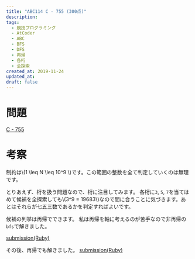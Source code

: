 ```yaml
---
title: "ABC114 C - 755 (300点)"
description:
tags:
  - 競技プログラミング
  - AtCoder
  - ABC
  - BFS
  - DFS
  - 再帰
  - 各桁
  - 全探索
created_at: 2019-11-24
updated_at: 
draft: false
---
```



# 問題

[C - 755](https://atcoder.jp/contests/abc114/tasks/abc114_c)

# 考察

制約は\\(1 \leq N \leq 10^9 \\)です。この範囲の整数を全て判定していくのは無理です。

とりあえず、桁を扱う問題なので、桁に注目してみます。
各桁に`3`, `5`, `7`を当てはめて候補を全探索しても\\(3^9 = 19683\\)なので間に合うことに気づきます。あとはそれらが七五三数であるかを判定すればよいです。

候補の列挙は再帰でできます。
私は再帰を軸に考えるのが苦手なので非再帰の`bfs`で解きました。

[submission(Ruby)](https://atcoder.jp/contests/abc114/submissions/8602880)

その後、再帰でも解きました。
[submission(Ruby)](https://atcoder.jp/contests/abc114/submissions/8603176)

